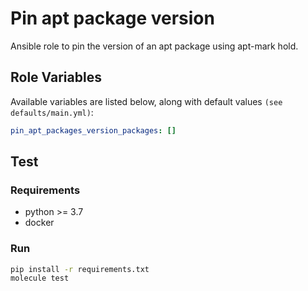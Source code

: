 # Pin apt package version
Ansible role to pin the version of an apt package using apt-mark hold.

## Role Variables
Available variables are listed below, along with default values `(see defaults/main.yml)`:
```yaml
pin_apt_packages_version_packages: []
```

## Test
### Requirements
- python >= 3.7
- docker

### Run
```bash
pip install -r requirements.txt
molecule test
```
